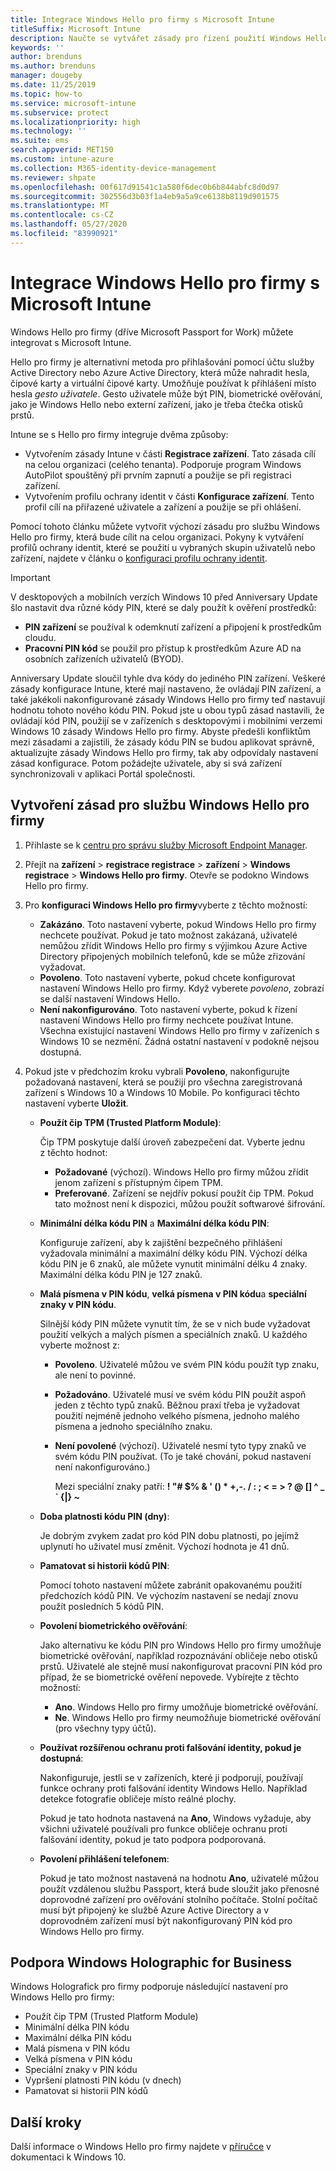 ```yaml
---
title: Integrace Windows Hello pro firmy s Microsoft Intune
titleSuffix: Microsoft Intune
description: Naučte se vytvářet zásady pro řízení použití Windows Hello pro firmy na spravovaných zařízeních.
keywords: ''
author: brenduns
ms.author: brenduns
manager: dougeby
ms.date: 11/25/2019
ms.topic: how-to
ms.service: microsoft-intune
ms.subservice: protect
ms.localizationpriority: high
ms.technology: ''
ms.suite: ems
search.appverid: MET150
ms.custom: intune-azure
ms.collection: M365-identity-device-management
ms.reviewer: shpate
ms.openlocfilehash: 00f617d91541c1a580f6dec0b6b844abfc8d0d97
ms.sourcegitcommit: 302556d3b03f1a4eb9a5a9ce6138b8119d901575
ms.translationtype: MT
ms.contentlocale: cs-CZ
ms.lasthandoff: 05/27/2020
ms.locfileid: "83990921"
---
```

# <a name="integrate-windows-hello-for-business-with-microsoft-intune"></a>Integrace Windows Hello pro firmy s Microsoft Intune  

Windows Hello pro firmy (dříve Microsoft Passport for Work) můžete integrovat s Microsoft Intune.

 Hello pro firmy je alternativní metoda pro přihlašování pomocí účtu služby Active Directory nebo Azure Active Directory, která může nahradit hesla, čipové karty a virtuální čipové karty. Umožňuje používat k přihlášení místo hesla *gesto uživatele*. Gesto uživatele může být PIN, biometrické ověřování, jako je Windows Hello nebo externí zařízení, jako je třeba čtečka otisků prstů.

Intune se s Hello pro firmy integruje dvěma způsoby:

- Vytvořením zásady Intune v části **Registrace zařízení**. Tato zásada cílí na celou organizaci (celého tenanta). Podporuje program Windows AutoPilot spouštěný při prvním zapnutí a použije se při registraci zařízení. 
- Vytvořením profilu ochrany identit v části **Konfigurace zařízení**. Tento profil cílí na přiřazené uživatele a zařízení a použije se při ohlášení. 

Pomocí tohoto článku můžete vytvořit výchozí zásadu pro službu Windows Hello pro firmy, která bude cílit na celou organizaci. Pokyny k vytváření profilů ochrany identit, které se použití u vybraných skupin uživatelů nebo zařízení, najdete v článku o [konfiguraci profilu ochrany identit](identity-protection-configure.md).  

<!--- - You can store authentication certificates in the Windows Hello for Business key storage provider (KSP). For more information, see [Secure resource access with certificate profiles in Microsoft Intune](secure-resource-access-with-certificate-profiles.md). --->

> [!IMPORTANT]
> V desktopových a mobilních verzích Windows 10 před Anniversary Update šlo nastavit dva různé kódy PIN, které se daly použít k ověření prostředků:
> - **PIN zařízení** se používal k odemknutí zařízení a připojení k prostředkům cloudu.
> - **Pracovní PIN kód** se použil pro přístup k prostředkům Azure AD na osobních zařízeních uživatelů (BYOD).
> 
> Anniversary Update sloučil tyhle dva kódy do jediného PIN zařízení.
> Veškeré zásady konfigurace Intune, které mají nastaveno, že ovládají PIN zařízení, a také jakékoli nakonfigurované zásady Windows Hello pro firmy teď nastavují hodnotu tohoto nového kódu PIN.
> Pokud jste u obou typů zásad nastavili, že ovládají kód PIN, použijí se v zařízeních s desktopovými i mobilními verzemi Windows 10 zásady Windows Hello pro firmy.
> Abyste předešli konfliktům mezi zásadami a zajistili, že zásady kódu PIN se budou aplikovat správně, aktualizujte zásady Windows Hello pro firmy, tak aby odpovídaly nastavení zásad konfigurace. Potom požádejte uživatele, aby si svá zařízení synchronizovali v aplikaci Portál společnosti.



## <a name="create-a-windows-hello-for-business-policy"></a>Vytvoření zásad pro službu Windows Hello pro firmy

1. Přihlaste se k [centru pro správu služby Microsoft Endpoint Manager](https://go.microsoft.com/fwlink/?linkid=2109431).

2. Přejít na **zařízení**  >   **registrace registrace**  >  **zařízení**  >  **Windows registrace**  >  **Windows Hello pro firmy**. Otevře se podokno Windows Hello pro firmy.

3. Pro **konfiguraci Windows Hello pro firmy**vyberte z těchto možností:

    - **Zakázáno**. Toto nastavení vyberte, pokud Windows Hello pro firmy nechcete používat. Pokud je tato možnost zakázaná, uživatelé nemůžou zřídit Windows Hello pro firmy s výjimkou Azure Active Directory připojených mobilních telefonů, kde se může zřizování vyžadovat.
    - **Povoleno**. Toto nastavení vyberte, pokud chcete konfigurovat nastavení Windows Hello pro firmy.  Když vyberete *povoleno*, zobrazí se další nastavení Windows Hello.
    - **Není nakonfigurováno**. Toto nastavení vyberte, pokud k řízení nastavení Windows Hello pro firmy nechcete používat Intune. Všechna existující nastavení Windows Hello pro firmy v zařízeních s Windows 10 se nezmění. Žádná ostatní nastavení v podokně nejsou dostupná.

4. Pokud jste v předchozím kroku vybrali **Povoleno**, nakonfigurujte požadovaná nastavení, která se použijí pro všechna zaregistrovaná zařízení s Windows 10 a Windows 10 Mobile. Po konfiguraci těchto nastavení vyberte **Uložit**.

   - **Použít čip TPM (Trusted Platform Module)**:

     Čip TPM poskytuje další úroveň zabezpečení dat. Vyberte jednu z těchto hodnot:

     - **Požadované** (výchozí). Windows Hello pro firmy můžou zřídit jenom zařízení s přístupným čipem TPM.
     - **Preferované**. Zařízení se nejdřív pokusí použít čip TPM. Pokud tato možnost není k dispozici, můžou použít softwarové šifrování.

   - **Minimální délka kódu PIN** a **Maximální délka kódu PIN**:

     Konfiguruje zařízení, aby k zajištění bezpečného přihlášení vyžadovala minimální a maximální délky kódu PIN. Výchozí délka kódu PIN je 6 znaků, ale můžete vynutit minimální délku 4 znaky. Maximální délka kódu PIN je 127 znaků.

   - **Malá písmena v PIN kódu**, **velká písmena v PIN kódu**a **speciální znaky v PIN kódu**.

     Silnější kódy PIN můžete vynutit tím, že se v nich bude vyžadovat použití velkých a malých písmen a speciálních znaků. U každého vyberte možnost z:

     - **Povoleno**. Uživatelé můžou ve svém PIN kódu použít typ znaku, ale není to povinné.

     - **Požadováno**. Uživatelé musí ve svém kódu PIN použít aspoň jeden z těchto typů znaků. Běžnou praxí třeba je vyžadovat použití nejméně jednoho velkého písmena, jednoho malého písmena a jednoho speciálního znaku.

     - **Není povolené** (výchozí). Uživatelé nesmí tyto typy znaků ve svém kódu PIN používat. (To je také chování, pokud nastavení není nakonfigurováno.)

       Mezi speciální znaky patří: **! "# $% &amp; ' () &#42; +,-. / : ; &lt; = &gt; ? @ [\] ^ _ &#96; {&#124;} ~**

   - **Doba platnosti kódu PIN (dny)**:

     Je dobrým zvykem zadat pro kód PIN dobu platnosti, po jejímž uplynutí ho uživatel musí změnit. Výchozí hodnota je 41 dnů.

   - **Pamatovat si historii kódů PIN**:

     Pomocí tohoto nastavení můžete zabránit opakovanému použití předchozích kódů PIN. Ve výchozím nastavení se nedají znovu použít posledních 5 kódů PIN.

   - **Povolení biometrického ověřování**:

     Jako alternativu ke kódu PIN pro Windows Hello pro firmy umožňuje biometrické ověřování, například rozpoznávání obličeje nebo otisků prstů. Uživatelé ale stejně musí nakonfigurovat pracovní PIN kód pro případ, že se biometrické ověření nepovede. Vybírejte z těchto možností:

     - **Ano**. Windows Hello pro firmy umožňuje biometrické ověřování.
     - **Ne**. Windows Hello pro firmy neumožňuje biometrické ověřování (pro všechny typy účtů).

   - **Používat rozšířenou ochranu proti falšování identity, pokud je dostupná**:

     Nakonfiguruje, jestli se v zařízeních, které ji podporují, používají funkce ochrany proti falšování identity Windows Hello. Například detekce fotografie obličeje místo reálné plochy.

     Pokud je tato hodnota nastavená na **Ano**, Windows vyžaduje, aby všichni uživatelé používali pro funkce obličeje ochranu proti falšování identity, pokud je tato podpora podporovaná.

   - **Povolení přihlášení telefonem**:

     Pokud je tato možnost nastavená na hodnotu **Ano**, uživatelé můžou použít vzdálenou službu Passport, která bude sloužit jako přenosné doprovodné zařízení pro ověřování stolního počítače. Stolní počítač musí být připojený ke službě Azure Active Directory a v doprovodném zařízení musí být nakonfigurovaný PIN kód pro Windows Hello pro firmy.

## <a name="windows-holographic-for-business-support"></a>Podpora Windows Holographic for Business

Windows Holografick pro firmy podporuje následující nastavení pro Windows Hello pro firmy:

- Použít čip TPM (Trusted Platform Module)
- Minimální délka PIN kódu
- Maximální délka PIN kódu
- Malá písmena v PIN kódu
- Velká písmena v PIN kódu
- Speciální znaky v PIN kódu
- Vypršení platnosti PIN kódu (v dnech)
- Pamatovat si historii PIN kódů

## <a name="next-steps"></a>Další kroky

Další informace o Windows Hello pro firmy najdete v [příručce](https://technet.microsoft.com/library/mt589441.aspx) v dokumentaci k Windows 10.
